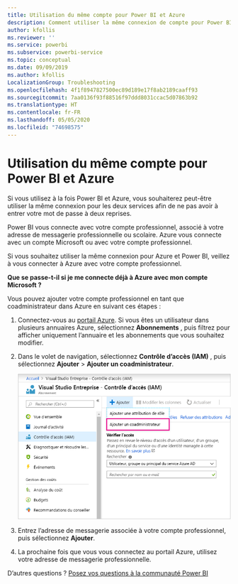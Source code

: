 ```yaml
---
title: Utilisation du même compte pour Power BI et Azure
description: Comment utiliser la même connexion de compte pour Power BI et Azure
author: kfollis
ms.reviewer: ''
ms.service: powerbi
ms.subservice: powerbi-service
ms.topic: conceptual
ms.date: 09/09/2019
ms.author: kfollis
LocalizationGroup: Troubleshooting
ms.openlocfilehash: 4f1f8947827500ec89d189e17f8ab2189caaff93
ms.sourcegitcommit: 7aa0136f93f88516f97ddd8031ccac5d07863b92
ms.translationtype: HT
ms.contentlocale: fr-FR
ms.lasthandoff: 05/05/2020
ms.locfileid: "74698575"
---
```

# <a name="using-the-same-account-for-power-bi-and-azure"></a>Utilisation du même compte pour Power BI et Azure

Si vous utilisez à la fois Power BI et Azure, vous souhaiterez peut-être utiliser la même connexion pour les deux services afin de ne pas avoir à entrer votre mot de passe à deux reprises.

Power BI vous connecte avec votre compte professionnel, associé à votre adresse de messagerie professionnelle ou scolaire.  Azure vous connecte avec un compte Microsoft ou avec votre compte professionnel.

Si vous souhaitez utiliser la même connexion pour Azure et Power BI, veillez à vous connecter à Azure avec votre compte professionnel.

**Que se passe-t-il si je me connecte déjà à Azure avec mon compte Microsoft ?**

Vous pouvez ajouter votre compte professionnel en tant que coadministrateur dans Azure en suivant ces étapes :

1. Connectez-vous au [portail Azure](https://portal.azure.com/). Si vous êtes un utilisateur dans plusieurs annuaires Azure, sélectionnez **Abonnements** , puis filtrez pour afficher uniquement l’annuaire et les abonnements que vous souhaitez modifier.

1. Dans le volet de navigation, sélectionnez **Contrôle d’accès (IAM)** , puis sélectionnez **Ajouter** \> **Ajouter un coadministrateur**.

    ![Ajouter un coadministrateur dans le portail Azure](media/service-admin-how-to-use-the-same-account-as-azure/add-co-administrator.png)

1. Entrez l’adresse de messagerie associée à votre compte professionnel, puis sélectionnez **Ajouter**.

1. La prochaine fois que vous vous connectez au portail Azure, utilisez votre adresse de messagerie professionnelle.

D’autres questions ? [Posez vos questions à la communauté Power BI](https://community.powerbi.com/)
